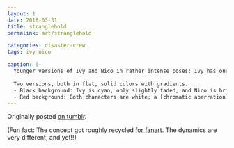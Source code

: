 ```yaml
---
layout: 1
date: 2018-03-31
title: stranglehold
permalink: art/stranglehold

categories: disaster-crew
tags: ivy nico

caption: |-
  Younger versions of Ivy and Nico in rather intense poses: Ivy has one hand over one of Nico's eyes, the other over his mouth, and stares grimly at the viewer. Nico grabs at her lower wrist, while his other hand points a finger gun at his own head. A string wraps around their hands, flowing around fingers and wrists, intertwined.
  
  Two versions, both in flat, solid colors with gradients.
  - Black background: Ivy is cyan, only slightly faded, and Nico is bright green save for his hands, which fade into light red where the string is attached. The strig itself is red.
  - Red background: Both characters are white; a [chromatic aberration](https://en.wikipedia.org/wiki/Chromatic_aberration)-esque effect has been applied, rendering Nico's hands cyan.
---
```

Originally posted [on tumblr](https://aflyleaf3.wordpress.com/2018/04/01/the-eyestrain-void-never-ends/).

(Fun fact: The concept got roughly recycled [for fanart](https://www.deviantart.com/a-flyleaf/art/--765056806). The dynamics are very different, and yet!!)